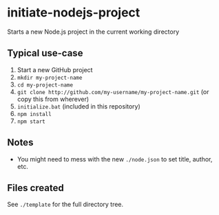 # initiate-nodejs-project
Starts a new Node.js project in the current working directory

## Typical use-case
1. Start a new GitHub project
1. `mkdir my-project-name`
1. `cd my-project-name`
1. `git clone http://github.com/my-username/my-project-name.git` (or copy this from wherever)
1. `initialize.bat` (included in this repository)
1. `npm install`
1. `npm start`

## Notes
* You might need to mess with the new `./node.json` to set title, author, etc.

## Files created
See `./template` for the full directory tree.
